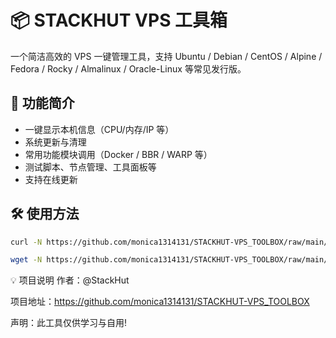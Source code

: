 # 📦 STACKHUT VPS 工具箱

一个简洁高效的 VPS 一键管理工具，支持 Ubuntu / Debian / CentOS / Alpine / Fedora / Rocky / Almalinux / Oracle-Linux 等常见发行版。

## 🚀 功能简介

- 一键显示本机信息（CPU/内存/IP 等）
- 系统更新与清理
- 常用功能模块调用（Docker / BBR / WARP 等）
- 测试脚本、节点管理、工具面板等
- 支持在线更新

## 🛠 使用方法

```bash
curl -N https://github.com/monica1314131/STACKHUT-VPS_TOOLBOX/raw/main/stackhut_tool.sh && chmod +x stackhut_tool.sh && ./stackhut_tool.sh
```
```bash
wget -N https://github.com/monica1314131/STACKHUT-VPS_TOOLBOX/raw/main/stackhut_tool.sh && chmod +x stackhut_tool.sh && ./stackhut_tool.sh
```


💡 项目说明
作者：@StackHut

项目地址：https://github.com/monica1314131/STACKHUT-VPS_TOOLBOX

声明：此工具仅供学习与自用!
